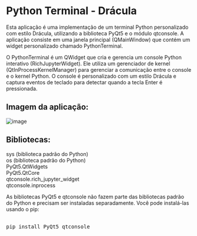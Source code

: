 # Python Terminal - Drácula

Esta aplicação é uma implementação de um terminal Python personalizado com estilo Drácula, utilizando a biblioteca PyQt5 e o módulo qtconsole. A aplicação consiste em uma janela principal (QMainWindow) que contém um widget personalizado chamado PythonTerminal.

O PythonTerminal é um QWidget que cria e gerencia um console Python interativo (RichJupyterWidget). Ele utiliza um gerenciador de kernel (QtInProcessKernelManager) para gerenciar a comunicação entre o console e o kernel Python. O console é personalizado com um estilo Drácula e captura eventos de teclado para detectar quando a tecla Enter é pressionada.

## Imagem da aplicação:
![image](https://user-images.githubusercontent.com/101942554/226219786-6376ba7c-0e48-4503-8acc-be37ced1ac71.png)

## Bibliotecas:
sys (biblioteca padrão do Python) </br>
os (biblioteca padrão do Python) </br>
PyQt5.QtWidgets </br>
PyQt5.QtCore </br>
qtconsole.rich_jupyter_widget </br>
qtconsole.inprocess </br>

As bibliotecas PyQt5 e qtconsole não fazem parte das bibliotecas padrão do Python e precisam ser instaladas separadamente. Você pode instalá-las usando o pip: </br></br>

<pre>
pip install PyQt5 qtconsole
</pre>
